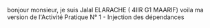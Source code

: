 bonjour monsieur,
je suis Jalal ELARACHE ( 4IIR G1 MAARIF)
voila ma version de l'Activité Pratique N° 1 - Injection des dépendances
